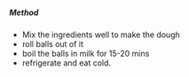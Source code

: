 ##### Method
- Mix the ingredients well to make the dough
- roll balls out of it
- boil the balls in milk for 15-20 mins
- refrigerate and eat cold.